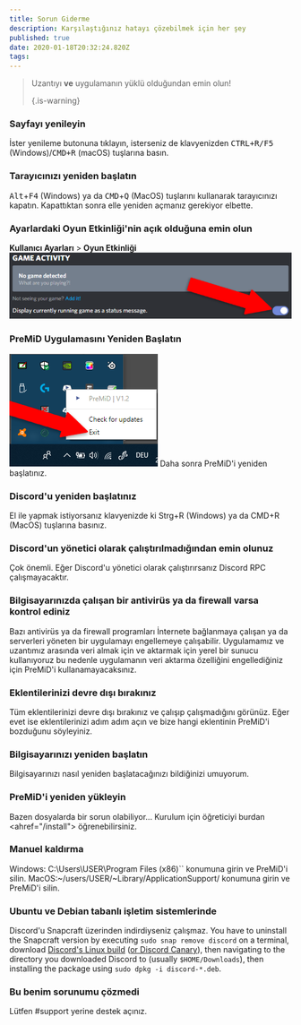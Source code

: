 ```yaml
---
title: Sorun Giderme
description: Karşılaştığınız hatayı çözebilmek için her şey
published: true
date: 2020-01-18T20:32:24.820Z
tags:
---
```


> Uzantıyı **ve** uygulamanın yüklü olduğundan emin olun! 
> 
> {.is-warning}

### Sayfayı yenileyin
İster yenileme butonuna tıklayın, isterseniz de klavyenizden <kbd>CTRL+R/F5</kbd> (Windows)/<kbd>CMD+R</kbd> (macOS) tuşlarına basın.

### Tarayıcınızı yeniden başlatın
<kbd>Alt</kbd>+<kbd>F4</kbd> (Windows) ya da <kbd>CMD</kbd>+<kbd>Q</kbd> (MacOS) tuşlarını kullanarak tarayıcınızı kapatın. Kapattıktan sonra elle yeniden açmanız gerekiyor elbette.

### Ayarlardaki Oyun Etkinliği'nin açık olduğuna emin olun
**Kullanıcı Ayarları** > **Oyun Etkinliği** ![oyunaktivitesi-düzenlenmiş.png](/gameactivity_edited.png)

### PreMiD Uygulamasını Yeniden Başlatın
![çık.png](/quit.png) Daha sonra PreMiD'i yeniden başlatınız.

### Discord'u yeniden başlatınız
El ile yapmak istiyorsanız klavyenizde ki Strg+R (Windows) ya da CMD+R (MacOS) tuşlarına basınız.

### Discord'un yönetici olarak çalıştırılmadığından emin olunuz
Çok önemli. Eğer Discord'u yönetici olarak çalıştırırsanız Discord RPC çalışmayacaktır.

### Bilgisayarınızda çalışan bir antivirüs ya da firewall varsa kontrol ediniz
Bazı antivirüs ya da firewall programları İnternete bağlanmaya çalışan ya da serverleri yöneten bir uygulamayı engellemeye çalışabilir. Uygulamamız ve uzantımız arasında veri almak için ve aktarmak için yerel bir sunucu kullanıyoruz bu nedenle uygulamanın veri aktarma özelliğini engellediğiniz için PreMiD'i kullanamayacaksınız.

### Eklentilerinizi devre dışı bırakınız
Tüm eklentilerinizi devre dışı bırakınız ve çalışıp çalışmadığını görünüz. Eğer evet ise eklentilerinizi adım adım açın ve bize hangi eklentinin PreMiD'i bozduğunu söyleyiniz.

### Bilgisayarınızı yeniden başlatın
Bilgisayarınızı nasıl yeniden başlatacağınızı bildiğinizi umuyorum.

### PreMiD'i yeniden yükleyin
Bazen dosyalarda bir sorun olabiliyor... Kurulum için öğreticiyi burdan <ahref="/install"> öğrenebilirsiniz.

### Manuel kaldırma
Windows: C:\Users\USER\Program Files (x86)\`` konumuna girin ve PreMiD'i silin. MacOS:~/users/USER/~Library/ApplicationSupport/ konumuna girin ve PreMiD'i silin.

### Ubuntu ve Debian tabanlı işletim sistemlerinde
Discord'u Snapcraft üzerinden indirdiyseniz çalışmaz. You have to uninstall the Snapcraft version by executing `sudo snap remove discord` on a terminal, download [Discord's Linux build](https://discordapp.com/api/download?platform=linux) ([or Discord Canary](https://discordapp.com/api/canary/download?platform=linux)), then navigating to the directory you downloaded Discord to (usually `$HOME/Downloads`), then installing the package using `sudo dpkg -i discord-*.deb`.

### Bu benim sorunumu çözmedi
Lütfen #support yerine destek açınız.